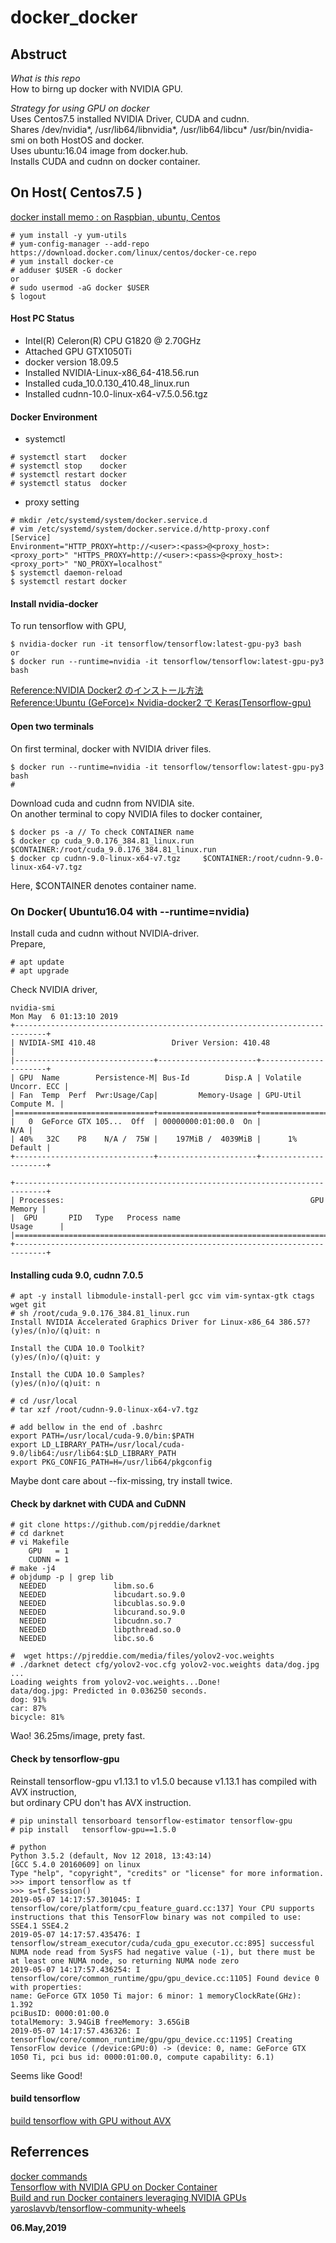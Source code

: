 # docker_docker

## Abstruct  
*What is this repo*  
How to birng up docker with NVIDIA GPU.  

*Strategy for using GPU on docker*  
Uses Centos7.5 installed NVIDIA Driver, CUDA and cudnn.  
Shares /dev/nvidia*, /usr/lib64/libnvidia*, /usr/lib64/libcu* /usr/bin/nvidia-smi on both HostOS and docker.  
Uses ubuntu:16.04 image from docker.hub.  
Installs CUDA and cudnn on docker container.  

## On Host( Centos7.5 )  

[docker install memo : on Raspbian, ubuntu, Centos](https://qiita.com/n-yamanaka/items/ddb18943f5e43ca5ac2e)  

```
# yum install -y yum-utils
# yum-config-manager --add-repo https://download.docker.com/linux/centos/docker-ce.repo
# yum install docker-ce
# adduser $USER -G docker
or
# sudo usermod -aG docker $USER
$ logout
```
#### Host PC Status  

- Intel(R) Celeron(R) CPU G1820 @ 2.70GHz
- Attached  GPU GTX1050Ti 
- docker version 18.09.5  
- Installed NVIDIA-Linux-x86_64-418.56.run  
- Installed cuda_10.0.130_410.48_linux.run   
- Installed cudnn-10.0-linux-x64-v7.5.0.56.tgz  
#### Docker Environment  

- systemctl  
```
# systemctl start   docker
# systemctl stop    docker
# systemctl restart docker
# systemctl status  docker
```

- proxy setting  
```
# mkdir /etc/systemd/system/docker.service.d
# vim /etc/systemd/system/docker.service.d/http-proxy.conf
[Service]
Environment="HTTP_PROXY=http://<user>:<pass>@<proxy_host>:<proxy_port>" "HTTPS_PROXY=http://<user>:<pass>@<proxy_host>:<proxy_port>" "NO_PROXY=localhost"
$ systemctl daemon-reload
$ systemctl restart docker
```

#### Install nvidia-docker  
To run tensorflow with GPU,  
```
$ nvidia-docker run -it tensorflow/tensorflow:latest-gpu-py3 bash
or
$ docker run --runtime=nvidia -it tensorflow/tensorflow:latest-gpu-py3 bash
```

[Reference:NVIDIA Docker2 のインストール方法](https://www.hpc-technologies.co.jp/nvidia-docker2-centos7)  
[Reference:Ubuntu (GeForce)× Nvidia-docker2 で Keras(Tensorflow-gpu)](https://qiita.com/zentaro/items/d23e4cfd339d7040b5d7)  

#### Open two terminals  
On first terminal, docker with NVIDIA driver files.  
```
$ docker run --runtime=nvidia -it tensorflow/tensorflow:latest-gpu-py3 bash
#
```

Download cuda and cudnn from NVIDIA site.  
On another terminal to copy NVIDIA files to docker container,  
```
$ docker ps -a // To check CONTAINER name
$ docker cp cuda_9.0.176_384.81_linux.run  $CONTAINER:/root/cuda_9.0.176_384.81_linux.run
$ docker cp cudnn-9.0-linux-x64-v7.tgz     $CONTAINER:/root/cudnn-9.0-linux-x64-v7.tgz
```
Here, $CONTAINER denotes container name.  

### On Docker( Ubuntu16.04 with --runtime=nvidia)

Install cuda and cudnn without NVIDIA-driver.  
Prepare,  
```
# apt update
# apt upgrade
```
Check NVIDIA driver,  
```
nvidia-smi
Mon May  6 01:13:10 2019       
+-----------------------------------------------------------------------------+
| NVIDIA-SMI 410.48                 Driver Version: 410.48                    |
|-------------------------------+----------------------+----------------------+
| GPU  Name        Persistence-M| Bus-Id        Disp.A | Volatile Uncorr. ECC |
| Fan  Temp  Perf  Pwr:Usage/Cap|         Memory-Usage | GPU-Util  Compute M. |
|===============================+======================+======================|
|   0  GeForce GTX 105...  Off  | 00000000:01:00.0  On |                  N/A |
| 40%   32C    P8    N/A /  75W |    197MiB /  4039MiB |      1%      Default |
+-------------------------------+----------------------+----------------------+
                                                                               
+-----------------------------------------------------------------------------+
| Processes:                                                       GPU Memory |
|  GPU       PID   Type   Process name                             Usage      |
|=============================================================================|
+-----------------------------------------------------------------------------+
```

#### Installing cuda 9.0, cudnn 7.0.5  
```
# apt -y install libmodule-install-perl gcc vim vim-syntax-gtk ctags wget git
# sh /root/cuda_9.0.176_384.81_linux.run
Install NVIDIA Accelerated Graphics Driver for Linux-x86_64 386.57?
(y)es/(n)o/(q)uit: n

Install the CUDA 10.0 Toolkit?
(y)es/(n)o/(q)uit: y

Install the CUDA 10.0 Samples?
(y)es/(n)o/(q)uit: n

# cd /usr/local
# tar xzf /root/cudnn-9.0-linux-x64-v7.tgz

# add bellow in the end of .bashrc
export PATH=/usr/local/cuda-9.0/bin:$PATH
export LD_LIBRARY_PATH=/usr/local/cuda-9.0/lib64:/usr/lib64:$LD_LIBRARY_PATH
export PKG_CONFIG_PATH=H=/usr/lib64/pkgconfig
```
Maybe dont care about --fix-missing, try install twice.  

#### Check by darknet with CUDA and CuDNN  
```
# git clone https://github.com/pjreddie/darknet
# cd darknet
# vi Makefile
    GPU   = 1
    CUDNN = 1
# make -j4
# objdump -p | grep lib
  NEEDED               libm.so.6
  NEEDED               libcudart.so.9.0
  NEEDED               libcublas.so.9.0
  NEEDED               libcurand.so.9.0
  NEEDED               libcudnn.so.7
  NEEDED               libpthread.so.0
  NEEDED               libc.so.6
 ```
 
 ```
#  wget https://pjreddie.com/media/files/yolov2-voc.weights
# ./darknet detect cfg/yolov2-voc.cfg yolov2-voc.weights data/dog.jpg
...
Loading weights from yolov2-voc.weights...Done!
data/dog.jpg: Predicted in 0.036250 seconds.
dog: 91%
car: 87%
bicycle: 81%
```
Wao! 36.25ms/image, prety fast.  

#### Check by tensorflow-gpu

Reinstall tensorflow-gpu v1.13.1 to v1.5.0 because v1.13.1 has compiled with AVX instruction,  
but ordinary CPU don't has AVX instruction.  

```
# pip uninstall tensorboard tensorflow-estimator tensorflow-gpu
# pip install   tensorflow-gpu==1.5.0
```

```
# python
Python 3.5.2 (default, Nov 12 2018, 13:43:14) 
[GCC 5.4.0 20160609] on linux
Type "help", "copyright", "credits" or "license" for more information.
>>> import tensorflow as tf
>>> s=tf.Session()
2019-05-07 14:17:57.301045: I tensorflow/core/platform/cpu_feature_guard.cc:137] Your CPU supports instructions that this TensorFlow binary was not compiled to use: SSE4.1 SSE4.2
2019-05-07 14:17:57.435476: I tensorflow/stream_executor/cuda/cuda_gpu_executor.cc:895] successful NUMA node read from SysFS had negative value (-1), but there must be at least one NUMA node, so returning NUMA node zero
2019-05-07 14:17:57.436254: I tensorflow/core/common_runtime/gpu/gpu_device.cc:1105] Found device 0 with properties: 
name: GeForce GTX 1050 Ti major: 6 minor: 1 memoryClockRate(GHz): 1.392
pciBusID: 0000:01:00.0
totalMemory: 3.94GiB freeMemory: 3.65GiB
2019-05-07 14:17:57.436326: I tensorflow/core/common_runtime/gpu/gpu_device.cc:1195] Creating TensorFlow device (/device:GPU:0) -> (device: 0, name: GeForce GTX 1050 Ti, pci bus id: 0000:01:00.0, compute capability: 6.1)
```
Seems like Good!  

#### build tensorflow  

[build tensorflow with GPU without AVX](README_tensorflow.md)  

## Referrences  

[docker commands](https://qiita.com/curseoff/items/a9e64ad01d673abb6866)  
[Tensorflow with NVIDIA GPU on Docker Container](http://memo.saitodev.com/home/tensorflow/nvidia_docker/)  
[Build and run Docker containers leveraging NVIDIA GPUs](https://github.com/NVIDIA/nvidia-docker)  
[yaroslavvb/tensorflow-community-wheels](https://github.com/yaroslavvb/tensorflow-community-wheels/issues/99)  

**06.May,2019**  
